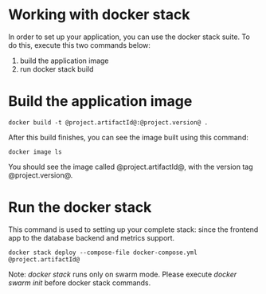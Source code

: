 
# Working with docker stack

In order to set up your application, you can use the docker stack suite. To do this, execute this two commands below:

1. build the application image
2. run docker stack build


# Build the application image #
```
docker build -t @project.artifactId@:@project.version@ .
```
After this build finishes, you can see the image built using this command:
```
docker image ls
```
You should see the image called @project.artifactId@, with the version tag @project.version@.


# Run the docker stack
This command is used to setting up your complete stack: since the frontend app to the database backend and metrics support.

```
docker stack deploy --compose-file docker-compose.yml @project.artifactId@
```
Note: *docker stack* runs only on swarm mode. Please execute _docker swarm init_ before docker stack commands.

